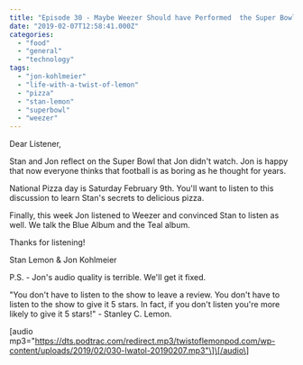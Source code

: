```yaml
---
title: "Episode 30 - Maybe Weezer Should have Performed  the Super Bowl Halftime Show"
date: "2019-02-07T12:58:41.000Z"
categories: 
  - "food"
  - "general"
  - "technology"
tags: 
  - "jon-kohlmeier"
  - "life-with-a-twist-of-lemon"
  - "pizza"
  - "stan-lemon"
  - "superbowl"
  - "weezer"
---
```


Dear Listener,

Stan and Jon reflect on the Super Bowl that Jon didn't watch. Jon is happy that now everyone thinks that football is as boring as he thought for years.

National Pizza day is Saturday February 9th. You'll want to listen to this discussion to learn Stan's secrets to delicious pizza.

Finally, this week Jon listened to Weezer and convinced Stan to listen as well. We talk the Blue Album and the Teal album.

Thanks for listening!

Stan Lemon & Jon Kohlmeier

P.S. - Jon's audio quality is terrible. We'll get it fixed.

"You don't have to listen to the show to leave a review. You don't have to listen to the show to give it 5 stars. In fact, if you don't listen you're more likely to give it 5 stars!" - Stanley C. Lemon.

\[audio mp3="https://dts.podtrac.com/redirect.mp3/twistoflemonpod.com/wp-content/uploads/2019/02/030-lwatol-20190207.mp3"\]\[/audio\]
